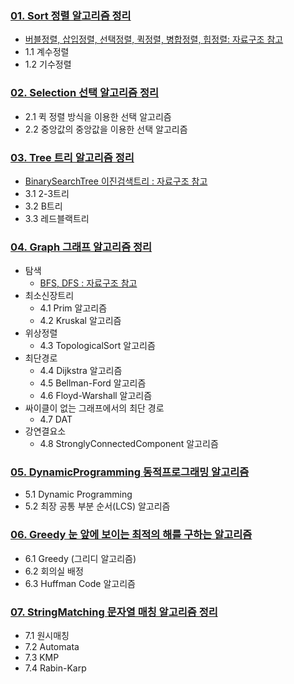 ### [01. Sort 정렬 알고리즘 정리](https://github.com/1Dohyeon/Study-Algorithms/blob/main/Sort.md)

- [버블정렬, 삽입정렬, 선택정렬, 퀵정렬, 병합정렬, 힙정렬: 자료구조 참고](https://github.com/1Dohyeon/Study-DataStructure/blob/master/06_sort_with_java/README.md)
- 1.1 계수정렬
- 1.2 기수정렬

### [02. Selection 선택 알고리즘 정리](https://github.com/1Dohyeon/Study-Algorithms/tree/main/Selection.md)

- 2.1 퀵 정렬 방식을 이용한 선택 알고리즘
- 2.2 중앙값의 중앙값을 이용한 선택 알고리즘

### [03. Tree 트리 알고리즘 정리](https://github.com/1Dohyeon/Study-Algorithms/tree/main/Tree.md)

- [BinarySearchTree 이진검색트리 : 자료구조 참고](https://github.com/1Dohyeon/Study-DataStructure/blob/master/03_Tree_with_java/README.md)
- 3.1 2-3트리
- 3.2 B트리
- 3.3 레드블랙트리

### [04. Graph 그래프 알고리즘 정리](https://github.com/1Dohyeon/Study-Algorithms/tree/main/Graph.md)

- 탐색
  - [BFS, DFS : 자료구조 참고](https://github.com/1Dohyeon/Study-DataStructure/tree/master/07_graph_with_java)
- 최소신장트리
  - 4.1 Prim 알고리즘
  - 4.2 Kruskal 알고리즘
- 위상정렬
  - 4.3 TopologicalSort 알고리즘
- 최단경로
  - 4.4 Dijkstra 알고리즘
  - 4.5 Bellman-Ford 알고리즘
  - 4.6 Floyd-Warshall 알고리즘
- 싸이클이 없는 그래프에서의 최단 경로
  - 4.7 DAT
- 강연결요소
  - 4.8 StronglyConnectedComponent 알고리즘

### [05. DynamicProgramming 동적프로그래밍 알고리즘](https://github.com/1Dohyeon/Study-Algorithms/tree/main/DynamicProgramming.md)

- 5.1 Dynamic Programming
- 5.2 최장 공통 부분 순서(LCS) 알고리즘

### [06. Greedy 눈 앞에 보이는 최적의 해를 구하는 알고리즘](https://github.com/1Dohyeon/Study-Algorithms/tree/main/Greedy.md)

- 6.1 Greedy (그리디 알고리즘)
- 6.2 회의실 배정
- 6.3 Huffman Code 알고리즘

### [07. StringMatching 문자열 매칭 알고리즘 정리](https://github.com/1Dohyeon/Study-Algorithms/tree/main/StringMatching.md)

- 7.1 원시매칭
- 7.2 Automata
- 7.3 KMP
- 7.4 Rabin-Karp
